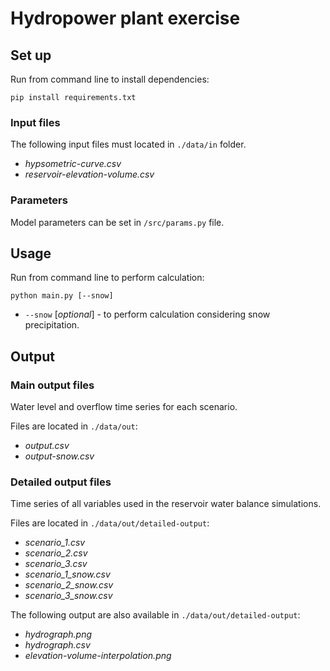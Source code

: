 # Hydropower plant exercise

## Set up
Run from command line to install dependencies:
```
pip install requirements.txt
```
### Input files
The following input files must located in `./data/in` folder.

- *hypsometric-curve.csv*
- *reservoir-elevation-volume.csv*

### Parameters
Model parameters can be set in `/src/params.py` file.

## Usage
Run from command line to perform calculation:
```
python main.py [--snow]
```
- `--snow` [*optional*] - to perform calculation considering snow precipitation.

## Output
### Main output files
Water level and overflow time series for each scenario.

Files are located in `./data/out`:
- *output.csv*
- *output-snow.csv*

### Detailed output files
Time series of all variables used in the reservoir water balance simulations. 

Files are located in `./data/out/detailed-output`:
- *scenario_1.csv*
- *scenario_2.csv*
- *scenario_3.csv*
- *scenario_1_snow.csv*
- *scenario_2_snow.csv*
- *scenario_3_snow.csv*

The following output are also available in `./data/out/detailed-output`:
- *hydrograph.png*
- *hydrograph.csv*
- *elevation-volume-interpolation.png*